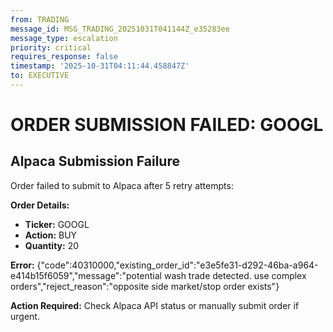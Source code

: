 ```yaml
---
from: TRADING
message_id: MSG_TRADING_20251031T041144Z_e35283ee
message_type: escalation
priority: critical
requires_response: false
timestamp: '2025-10-31T04:11:44.458847Z'
to: EXECUTIVE
---
```


# ORDER SUBMISSION FAILED: GOOGL

## Alpaca Submission Failure

Order failed to submit to Alpaca after 5 retry attempts:

**Order Details:**
- **Ticker:** GOOGL
- **Action:** BUY
- **Quantity:** 20

**Error:** {"code":40310000,"existing_order_id":"e3e5fe31-d292-46ba-a964-e414b15f6059","message":"potential wash trade detected. use complex orders","reject_reason":"opposite side market/stop order exists"}

**Action Required:** Check Alpaca API status or manually submit order if urgent.